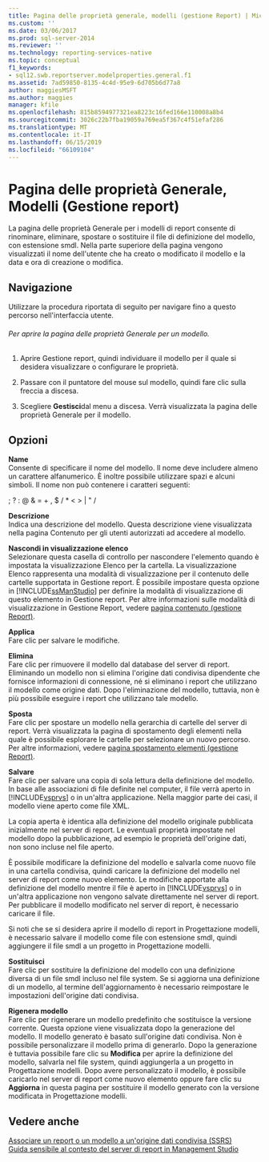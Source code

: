 ```yaml
---
title: Pagina delle proprietà generale, modelli (gestione Report) | Microsoft Docs
ms.custom: ''
ms.date: 03/06/2017
ms.prod: sql-server-2014
ms.reviewer: ''
ms.technology: reporting-services-native
ms.topic: conceptual
f1_keywords:
- sql12.swb.reportserver.modelproperties.general.f1
ms.assetid: 7ad59850-8135-4c4d-95e9-6d705b6d77a8
author: maggiesMSFT
ms.author: maggies
manager: kfile
ms.openlocfilehash: 815b8594977321ea8223c16fed166e110008a8b4
ms.sourcegitcommit: 3026c22b7fba19059a769ea5f367c4f51efaf286
ms.translationtype: MT
ms.contentlocale: it-IT
ms.lasthandoff: 06/15/2019
ms.locfileid: "66109104"
---
```

# <a name="general-properties-page-models-report-manager"></a>Pagina delle proprietà Generale, Modelli (Gestione report)
  La pagina delle proprietà Generale per i modelli di report consente di rinominare, eliminare, spostare o sostituire il file di definizione del modello, con estensione smdl. Nella parte superiore della pagina vengono visualizzati il nome dell'utente che ha creato o modificato il modello e la data e ora di creazione o modifica.  
  
## <a name="navigation"></a>Navigazione  
 Utilizzare la procedura riportata di seguito per navigare fino a questo percorso nell'interfaccia utente.  
  
###### <a name="to-open-the-general-properties-page-for-a-model"></a>Per aprire la pagina delle proprietà Generale per un modello.  
  
1.  Aprire Gestione report, quindi individuare il modello per il quale si desidera visualizzare o configurare le proprietà.  
  
2.  Passare con il puntatore del mouse sul modello, quindi fare clic sulla freccia a discesa.  
  
3.  Scegliere **Gestisci**dal menu a discesa. Verrà visualizzata la pagina delle proprietà Generale per il modello.  
  
## <a name="options"></a>Opzioni  
 **Name**  
 Consente di specificare il nome del modello. Il nome deve includere almeno un carattere alfanumerico. È inoltre possibile utilizzare spazi e alcuni simboli. Il nome non può contenere i caratteri seguenti:  
  
 ; ? : \@ & = + , $ / * \< > | " /  
  
 **Descrizione**  
 Indica una descrizione del modello. Questa descrizione viene visualizzata nella pagina Contenuto per gli utenti autorizzati ad accedere al modello.  
  
 **Nascondi in visualizzazione elenco**  
 Selezionare questa casella di controllo per nascondere l'elemento quando è impostata la visualizzazione Elenco per la cartella. La visualizzazione Elenco rappresenta una modalità di visualizzazione per il contenuto delle cartelle supportata in Gestione report. È possibile impostare questa opzione in [!INCLUDE[ssManStudio](../includes/ssmanstudio-md.md)] per definire la modalità di visualizzazione di questo elemento in Gestione report. Per altre informazioni sulle modalità di visualizzazione in Gestione Report, vedere [pagina contenuto &#40;gestione Report&#41;](../../2014/reporting-services/contents-page-report-manager.md).  
  
 **Applica**  
 Fare clic per salvare le modifiche.  
  
 **Elimina**  
 Fare clic per rimuovere il modello dal database del server di report. Eliminando un modello non si elimina l'origine dati condivisa dipendente che fornisce informazioni di connessione, né si eliminano i report che utilizzano il modello come origine dati. Dopo l'eliminazione del modello, tuttavia, non è più possibile eseguire i report che utilizzano tale modello.  
  
 **Sposta**  
 Fare clic per spostare un modello nella gerarchia di cartelle del server di report. Verrà visualizzata la pagina di spostamento degli elementi nella quale è possibile esplorare le cartelle per selezionare un nuovo percorso. Per altre informazioni, vedere [pagina spostamento elementi &#40;gestione Report&#41;](../../2014/reporting-services/move-items-page-report-manager.md).  
  
 **Salvare**  
 Fare clic per salvare una copia di sola lettura della definizione del modello. In base alle associazioni di file definite nel computer, il file verrà aperto in [!INCLUDE[vsprvs](../includes/vsprvs-md.md)] o in un'altra applicazione. Nella maggior parte dei casi, il modello viene aperto come file XML.  
  
 La copia aperta è identica alla definizione del modello originale pubblicata inizialmente nel server di report. Le eventuali proprietà impostate nel modello dopo la pubblicazione, ad esempio le proprietà dell'origine dati, non sono incluse nel file aperto.  
  
 È possibile modificare la definizione del modello e salvarla come nuovo file in una cartella condivisa, quindi caricare la definizione del modello nel server di report come nuovo elemento. Le modifiche apportate alla definizione del modello mentre il file è aperto in [!INCLUDE[vsprvs](../includes/vsprvs-md.md)] o in un'altra applicazione non vengono salvate direttamente nel server di report. Per pubblicare il modello modificato nel server di report, è necessario caricare il file.  
  
 Si noti che se si desidera aprire il modello di report in Progettazione modelli, è necessario salvare il modello come file con estensione smdl, quindi aggiungere il file smdl a un progetto in Progettazione modelli.  
  
 **Sostituisci**  
 Fare clic per sostituire la definizione del modello con una definizione diversa di un file smdl incluso nel file system. Se si aggiorna una definizione di un modello, al termine dell'aggiornamento è necessario reimpostare le impostazioni dell'origine dati condivisa.  
  
 **Rigenera modello**  
 Fare clic per rigenerare un modello predefinito che sostituisce la versione corrente. Questa opzione viene visualizzata dopo la generazione del modello. Il modello generato è basato sull'origine dati condivisa. Non è possibile personalizzare il modello prima di generarlo. Dopo la generazione è tuttavia possibile fare clic su **Modifica** per aprire la definizione del modello, salvarla nel file system, quindi aggiungerla a un progetto in Progettazione modelli. Dopo avere personalizzato il modello, è possibile caricarlo nel server di report come nuovo elemento oppure fare clic su **Aggiorna** in questa pagina per sostituire il modello generato con la versione modificata in Progettazione modelli.  
  
## <a name="see-also"></a>Vedere anche  
 [Associare un report o un modello a un'origine dati condivisa &#40;SSRS&#41;](report-data/bind-a-report-or-model-to-a-shared-data-source-ssrs.md)   
 [Guida sensibile al contesto del server di report in Management Studio](tools/report-server-in-management-studio-f1-help.md)  
  
  
